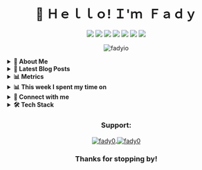 <h1 align="center">👋 Ｈｅｌｌｏ! Ｉ'ｍ Ｆａｄｙ</h1>

<p align="center">
  <a href="https://twitter.com/Fady_io"><img src="https://img.shields.io/badge/-@Fady_io-00acee?style=flat&logo=Twitter&logoColor=white" /></a>
  <a href="https://stackoverflow.com/users/14895864/fady/"><img src="https://img.shields.io/badge/-Fady-f48225?style=flat&logo=Stackoverflow&logoColor=white" /></a>
  <a href="https://profile.codersrank.io/user/fadyio"><img src="https://img.shields.io/badge/-Fadyio-72a0a8?style=flat&logo=CodersRank&logoColor=white" /></a>
  <a href="https://github.com/fadyio"><img src="https://img.shields.io/badge/-Fadyio-3a3a3a?style=flat&logo=GitHub&logoColor=white" /></a>
  <a href="https://fadyio.com"><img src="https://img.shields.io/badge/-Fadyio.com-ff5757?style=flat&logo=Vercel&logoColor=white" /></a>
  <a href="https://fadyio.com/blog"><img src="https://img.shields.io/badge/-Fady's_Blog-262654?style=flat&logo=micro.blog&logoColor=white" /></a>
  <a href="https://www.linkedin.com/in/Fadyio"><img src="https://img.shields.io/badge/-Fadyio-0072b1?style=flat&logo=Linkedin&logoColor=white" /></a>
  <p align="center"> <img src="https://komarev.com/ghpvc/?username=fadyio&label=Profile%20views&color=0e75b6&style=flat" alt="fadyio" /> </p>

</p>




<!-- About Section -->
<details>
  <summary><b>👤 About Me</b></summary>
    <p>
      <img align="right" width="250" src="https://github.com/fady0/fady0/blob/main/logo.svg" alt="my-logo" />

<blockquote>

I software engineer based in Cairo EG. And I love writing code!
I have one main opinion about programming and computer science, which is that deeply understanding the underlying technology you use is essential if you want to be able to solve hard problems or forward in your career. Sometimes I writes blog articles. You can find them [Here](https://www.fadyio.com/blog)  
When I'm not at the keyboard, I like sports, astronomy and hanging out with friends.

</blockquote>

----
  
  </p>
</details>

<!-- Blog Posts -->
<details>
  <summary><b>📰 Latest Blog Posts</b></summary>
    <p>

<!-- BLOG-POST-LIST:START -->

<!-- BLOG-POST-LIST:END -->

➡️  **[More Posts](https://fadyio.com/blog)**

----
</p>
</details>

<details>
<!-- Metrics -->
  <summary><b>📊 Metrics</b></summary>
    <p>
      

</p>
</details>

<details>
  <summary><b>📊 This week I spent my time on</b></summary>
<p>
<!--START_SECTION:waka-->

<!--END_SECTION:waka-->
</p>
</details>

<details>
  <summary><b>📰 Connect with me</b></summary>
    <p>
<a href="https://twitter.com/fady_io" target="blank"><img align="center" src="https://raw.githubusercontent.com/rahuldkjain/github-profile-readme-generator/master/src/images/icons/Social/twitter.svg" alt="fady_io" height="30" width="40" /></a>
<a href="https://linkedin.com/in/fadyio" target="blank"><img align="center" src="https://raw.githubusercontent.com/rahuldkjain/github-profile-readme-generator/master/src/images/icons/Social/linked-in-alt.svg" alt="fadyio" height="30" width="40" /></a>
<a href="https://stackoverflow.com/users/14895864" target="blank"><img align="center" src="https://raw.githubusercontent.com/rahuldkjain/github-profile-readme-generator/master/src/images/icons/Social/stack-overflow.svg" alt="14895864" height="30" width="40" /></a>
<a href="https://www.leetcode.com/fady0" target="blank"><img align="center" src="https://raw.githubusercontent.com/rahuldkjain/github-profile-readme-generator/master/src/images/icons/Social/leet-code.svg" alt="fady0" height="30" width="40" /></a>
<a href="/https://www.fadyio.com/feed.xml" target="blank"><img align="center" src="https://raw.githubusercontent.com/rahuldkjain/github-profile-readme-generator/master/src/images/icons/Social/rss.svg" alt="https://www.fadyio.com/feed.xml" height="30" width="40" /></a>
</p>
</details>
<!-- Tech Stack -->  
<details>
  <summary><b>🛠️ Tech Stack</b></summary>
    <p>
<h3 align="center">Languages and Tools:</h3>
<p align="center"> <a href="https://www.gnu.org/software/bash/" target="_blank" rel="noreferrer"> <img src="https://www.vectorlogo.zone/logos/gnu_bash/gnu_bash-icon.svg" alt="bash" width="40" height="40"/> </a> <a href="https://www.cprogramming.com/" target="_blank" rel="noreferrer"> <img src="https://raw.githubusercontent.com/devicons/devicon/master/icons/c/c-original.svg" alt="c" width="40" height="40"/> </a> <a href="https://www.w3schools.com/cpp/" target="_blank" rel="noreferrer"> <img src="https://raw.githubusercontent.com/devicons/devicon/master/icons/cplusplus/cplusplus-original.svg" alt="cplusplus" width="40" height="40"/> </a> <a href="https://git-scm.com/" target="_blank" rel="noreferrer"> <img src="https://www.vectorlogo.zone/logos/git-scm/git-scm-icon.svg" alt="git" width="40" height="40"/> </a> <a href="https://www.java.com" target="_blank" rel="noreferrer"> <img src="https://raw.githubusercontent.com/devicons/devicon/master/icons/java/java-original.svg" alt="java" width="40" height="40"/> </a> <a href="https://www.linux.org/" target="_blank" rel="noreferrer"> <img src="https://raw.githubusercontent.com/devicons/devicon/master/icons/linux/linux-original.svg" alt="linux" width="40" height="40"/> </a> <a href="https://nextjs.org/" target="_blank" rel="noreferrer"> <img src="https://cdn.worldvectorlogo.com/logos/nextjs-2.svg" alt="nextjs" width="40" height="40"/> </a> <a href="https://www.postgresql.org" target="_blank" rel="noreferrer"> <img src="https://raw.githubusercontent.com/devicons/devicon/master/icons/postgresql/postgresql-original-wordmark.svg" alt="postgresql" width="40" height="40"/> </a> <a href="https://www.python.org" target="_blank" rel="noreferrer"> <img src="https://raw.githubusercontent.com/devicons/devicon/master/icons/python/python-original.svg" alt="python" width="40" height="40"/> </a> <a href="https://www.qt.io/" target="_blank" rel="noreferrer"> <img src="https://upload.wikimedia.org/wikipedia/commons/0/0b/Qt_logo_2016.svg" alt="qt" width="40" height="40"/> </a> <a href="https://www.rust-lang.org" target="_blank" rel="noreferrer"> <img src="https://raw.githubusercontent.com/devicons/devicon/master/icons/rust/rust-plain.svg" alt="rust" width="40" height="40"/> </a> </p>
  </p>
</details>

<h3 align="center">Support:</h3>
<p align="center"><a href="https://www.buymeacoffee.com/fady0"> <img align="center" src="https://cdn.buymeacoffee.com/buttons/v2/default-yellow.png" height="50" width="210" alt="fady0" /></a><a href="https://ko-fi.com/fady0"> <img align="center" src="https://cdn.ko-fi.com/cdn/kofi3.png?v=3" height="50" width="210" alt="fady0" /></a></p>

<h3 align="center"> Thanks for stopping by!</h3>
